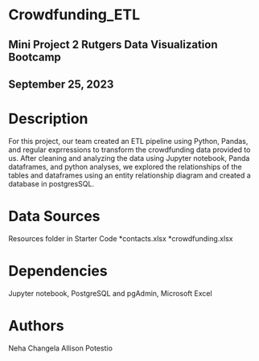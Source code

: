 # Crowdfunding_ETL
## Mini Project 2 Rutgers Data Visualization Bootcamp 
## September 25, 2023

# Description

For this project, our team created an ETL pipeline using Python, Pandas, and regular exprressions to transform the crowdfunding data provided to us. After cleaning and analyzing the data using Jupyter notebook, Panda dataframes, and python analyses, we explored the relationships of the tables and dataframes using an entity relationship diagram and created a database in postgresSQL.


# Data Sources
Resources folder in Starter Code
*contacts.xlsx
*crowdfunding.xlsx

# Dependencies

Jupyter notebook, PostgreSQL and pgAdmin, Microsoft Excel


# Authors
Neha Changela
Allison Potestio
